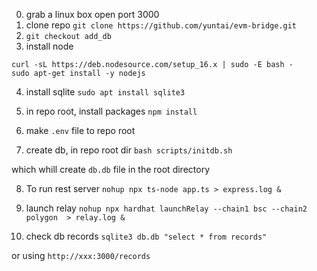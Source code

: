0. grab a linux box
   open port 3000
1. clone repo
`git clone https://github.com/yuntai/evm-bridge.git`
2. `git checkout add_db`
3. install node
```
curl -sL https://deb.nodesource.com/setup_16.x | sudo -E bash -
sudo apt-get install -y nodejs
```
4. install sqlite
`sudo apt install sqlite3`
``
``
5. in repo root, install packages
`npm install`

6. make `.env` file to repo root

7. create db, in repo root dir
`bash scripts/initdb.sh`

which whill create `db.db` file in the root directory

8. To run rest server
`nohup npx ts-node app.ts > express.log &`

9. launch relay
`nohup npx hardhat launchRelay --chain1 bsc --chain2 polygon  > relay.log &`

10. check db records
`sqlite3 db.db "select * from records"`

or using `http://xxx:3000/records`



